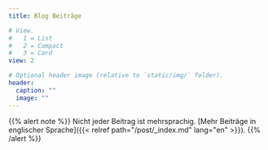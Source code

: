 ```yaml
---
title: Blog Beiträge

# View.
#   1 = List
#   2 = Compact
#   3 = Card
view: 2

# Optional header image (relative to `static/img/` folder).
header:
  caption: ""
  image: ""
---
```


{{% alert note %}}
Nicht jeder Beitrag ist mehrsprachig. [Mehr Beiträge in englischer Sprache]({{< relref path="/post/_index.md" lang="en" >}}).
{{% /alert %}}
